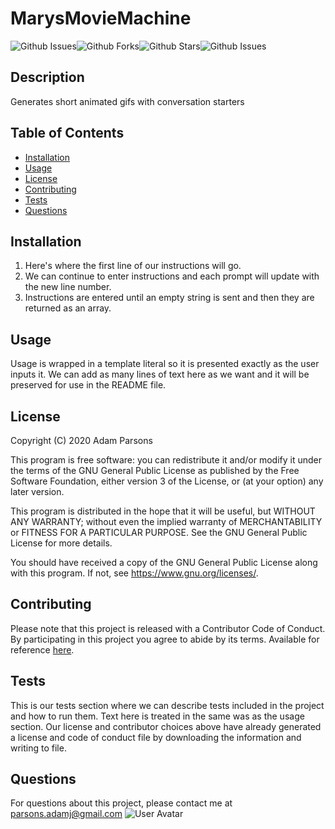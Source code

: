 # MarysMovieMachine
![Github Issues](https://img.shields.io/github/issues/Ravalash/MarysMovieMachine)![Github Forks](https://img.shields.io/github/forks/Ravalash/MarysMovieMachine)![Github Stars](https://img.shields.io/github/stars/Ravalash/MarysMovieMachine)![Github Issues](https://img.shields.io/github/license/Ravalash/MarysMovieMachine)

## Description
Generates short animated gifs with conversation starters

## Table of Contents
* [Installation](#installation)
* [Usage](#usage)
* [License](#license)
* [Contributing](#contributing)
* [Tests](#tests)
* [Questions](#questions)

## Installation
1. Here's where the first line of our instructions will go.
1. We can continue to enter instructions and each prompt will update with the new line number.
1. Instructions are entered until an empty string is sent and then they are returned as an array.

## Usage
Usage is wrapped in a template literal so it is presented exactly as the user inputs it. We can add as many lines of text here as we want and it will be preserved for use in the README file. 

## License
Copyright (C) 2020 Adam Parsons

This program is free software: you can redistribute it and/or modify
it under the terms of the GNU General Public License as published by
the Free Software Foundation, either version 3 of the License, or
(at your option) any later version.

This program is distributed in the hope that it will be useful,
but WITHOUT ANY WARRANTY; without even the implied warranty of
MERCHANTABILITY or FITNESS FOR A PARTICULAR PURPOSE.  See the
GNU General Public License for more details.

You should have received a copy of the GNU General Public License
along with this program.  If not, see <https://www.gnu.org/licenses/>.

## Contributing
Please note that this project is released with a Contributor Code of Conduct. By participating in this project you agree to abide by its terms.
Available for reference [here](../code_of_conduct.md).

## Tests
This is our tests section where we can describe tests included in the project and how to run them. Text here is treated in the same was as the usage section. Our license and contributor choices above have already generated a license and code of conduct file by downloading the information and writing to file.

## Questions
For questions about this project, please contact me at <parsons.adamj@gmail.com>
![User Avatar](https://avatars2.githubusercontent.com/u/60895755?v=4 "User Avatar")